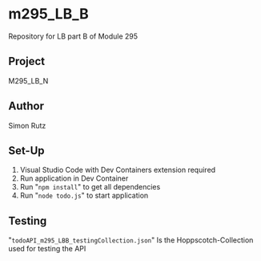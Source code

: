 # m295_LB_B
Repository for LB part B of Module 295 

## Project
M295_LB_N

## Author
Simon Rutz

## Set-Up

1. Visual Studio Code with Dev Containers extension required
2. Run application in Dev Container
3. Run "`npm install`" to get all dependencies
4. Run "`node todo.js`" to start application

## Testing
"`todoAPI_m295_LBB_testingCollection.json`" Is the Hoppscotch-Collection used for testing the API


